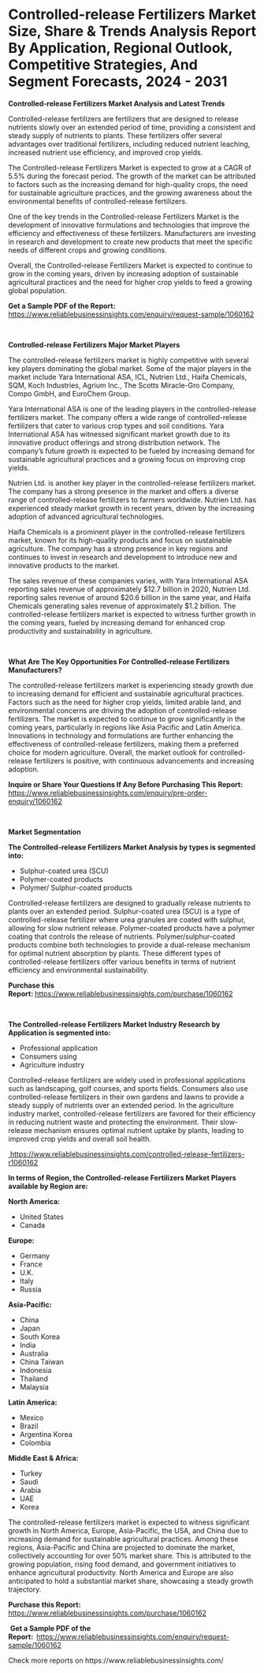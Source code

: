 <p><h1>Controlled-release Fertilizers Market Size, Share & Trends Analysis Report By Application, Regional Outlook, Competitive Strategies, And Segment Forecasts, 2024 - 2031</h1></p><p><strong>Controlled-release Fertilizers Market Analysis and Latest Trends</strong></p>
<p><p>Controlled-release fertilizers are fertilizers that are designed to release nutrients slowly over an extended period of time, providing a consistent and steady supply of nutrients to plants. These fertilizers offer several advantages over traditional fertilizers, including reduced nutrient leaching, increased nutrient use efficiency, and improved crop yields.</p><p>The Controlled-release Fertilizers Market is expected to grow at a CAGR of 5.5% during the forecast period. The growth of the market can be attributed to factors such as the increasing demand for high-quality crops, the need for sustainable agriculture practices, and the growing awareness about the environmental benefits of controlled-release fertilizers.</p><p>One of the key trends in the Controlled-release Fertilizers Market is the development of innovative formulations and technologies that improve the efficiency and effectiveness of these fertilizers. Manufacturers are investing in research and development to create new products that meet the specific needs of different crops and growing conditions.</p><p>Overall, the Controlled-release Fertilizers Market is expected to continue to grow in the coming years, driven by increasing adoption of sustainable agricultural practices and the need for higher crop yields to feed a growing global population.</p></p>
<p><strong>Get a Sample PDF of the Report:&nbsp;</strong> <a href="https://www.reliablebusinessinsights.com/enquiry/request-sample/1060162">https://www.reliablebusinessinsights.com/enquiry/request-sample/1060162</a></p>
<p>&nbsp;</p>
<p><strong>Controlled-release Fertilizers Major Market Players</strong></p>
<p><p>The controlled-release fertilizers market is highly competitive with several key players dominating the global market. Some of the major players in the market include Yara International ASA, ICL, Nutrien Ltd., Haifa Chemicals, SQM, Koch Industries, Agrium Inc., The Scotts Miracle-Gro Company, Compo GmbH, and EuroChem Group.</p><p>Yara International ASA is one of the leading players in the controlled-release fertilizers market. The company offers a wide range of controlled-release fertilizers that cater to various crop types and soil conditions. Yara International ASA has witnessed significant market growth due to its innovative product offerings and strong distribution network. The company’s future growth is expected to be fueled by increasing demand for sustainable agricultural practices and a growing focus on improving crop yields.</p><p>Nutrien Ltd. is another key player in the controlled-release fertilizers market. The company has a strong presence in the market and offers a diverse range of controlled-release fertilizers to farmers worldwide. Nutrien Ltd. has experienced steady market growth in recent years, driven by the increasing adoption of advanced agricultural technologies.</p><p>Haifa Chemicals is a prominent player in the controlled-release fertilizers market, known for its high-quality products and focus on sustainable agriculture. The company has a strong presence in key regions and continues to invest in research and development to introduce new and innovative products to the market.</p><p>The sales revenue of these companies varies, with Yara International ASA reporting sales revenue of approximately $12.7 billion in 2020, Nutrien Ltd. reporting sales revenue of around $20.6 billion in the same year, and Haifa Chemicals generating sales revenue of approximately $1.2 billion. The controlled-release fertilizers market is expected to witness further growth in the coming years, fueled by increasing demand for enhanced crop productivity and sustainability in agriculture.</p></p>
<p>&nbsp;</p>
<p><strong>What Are The Key Opportunities For Controlled-release Fertilizers Manufacturers?</strong></p>
<p><p>The controlled-release fertilizers market is experiencing steady growth due to increasing demand for efficient and sustainable agricultural practices. Factors such as the need for higher crop yields, limited arable land, and environmental concerns are driving the adoption of controlled-release fertilizers. The market is expected to continue to grow significantly in the coming years, particularly in regions like Asia Pacific and Latin America. Innovations in technology and formulations are further enhancing the effectiveness of controlled-release fertilizers, making them a preferred choice for modern agriculture. Overall, the market outlook for controlled-release fertilizers is positive, with continuous advancements and increasing adoption.</p></p>
<p><strong>Inquire or Share Your Questions If Any Before Purchasing This Report:</strong> <a href="https://www.reliablebusinessinsights.com/enquiry/pre-order-enquiry/1060162">https://www.reliablebusinessinsights.com/enquiry/pre-order-enquiry/1060162</a></p>
<p>&nbsp;</p>
<p><strong>Market Segmentation</strong></p>
<p><strong>The Controlled-release Fertilizers Market Analysis by types is segmented into:</strong></p>
<p><ul><li>Sulphur-coated urea (SCU)</li><li>Polymer-coated products</li><li>Polymer/ Sulphur-coated products</li></ul></p>
<p><p>Controlled-release fertilizers are designed to gradually release nutrients to plants over an extended period. Sulphur-coated urea (SCU) is a type of controlled-release fertilizer where urea granules are coated with sulphur, allowing for slow nutrient release. Polymer-coated products have a polymer coating that controls the release of nutrients. Polymer/sulphur-coated products combine both technologies to provide a dual-release mechanism for optimal nutrient absorption by plants. These different types of controlled-release fertilizers offer various benefits in terms of nutrient efficiency and environmental sustainability.</p></p>
<p><strong>Purchase this Report:&nbsp;</strong><a href="https://www.reliablebusinessinsights.com/purchase/1060162">https://www.reliablebusinessinsights.com/purchase/1060162</a></p>
<p>&nbsp;</p>
<p><strong>The Controlled-release Fertilizers Market Industry Research by Application is segmented into:</strong></p>
<p><ul><li>Professional application</li><li>Consumers using</li><li>Agriculture industry</li></ul></p>
<p><p>Controlled-release fertilizers are widely used in professional applications such as landscaping, golf courses, and sports fields. Consumers also use controlled-release fertilizers in their own gardens and lawns to provide a steady supply of nutrients over an extended period. In the agriculture industry market, controlled-release fertilizers are favored for their efficiency in reducing nutrient waste and protecting the environment. Their slow-release mechanism ensures optimal nutrient uptake by plants, leading to improved crop yields and overall soil health.</p></p>
<p><a href="https://www.reliablebusinessinsights.com/controlled-release-fertilizers-r1060162">&nbsp;https://www.reliablebusinessinsights.com/controlled-release-fertilizers-r1060162</a></p>
<p><strong>In terms of Region, the Controlled-release Fertilizers Market Players available by Region are:</strong></p>
<p>
    <p> <strong> North America: </strong>
        <ul>
            <li>United States</li>
            <li>Canada</li>
        </ul>
        </p> 
    <p> <strong> Europe: </strong>
        <ul>
            <li>Germany</li>
            <li>France</li>
            <li>U.K.</li>
            <li>Italy</li>
            <li>Russia</li>
        </ul>
        </p> 
    <p> <strong> Asia-Pacific: </strong>
        <ul>
            <li>China</li>
            <li>Japan</li>
            <li>South Korea</li>
            <li>India</li>
            <li>Australia</li>
            <li>China Taiwan</li>
            <li>Indonesia</li>
            <li>Thailand</li>
            <li>Malaysia</li>
        </ul>
        </p> 
    <p> <strong> Latin America: </strong>
        <ul>
            <li>Mexico</li>
            <li>Brazil</li>
            <li>Argentina Korea</li>
            <li>Colombia</li>
        </ul>
        </p> 
    <p> <strong> Middle East & Africa: </strong>
        <ul>
            <li>Turkey</li>
            <li>Saudi</li>
            <li>Arabia</li>
            <li>UAE</li>
            <li>Korea</li>
        </ul>
    </p>
    </p>
<p><p>The controlled-release fertilizers market is expected to witness significant growth in North America, Europe, Asia-Pacific, the USA, and China due to increasing demand for sustainable agricultural practices. Among these regions, Asia-Pacific and China are projected to dominate the market, collectively accounting for over 50% market share. This is attributed to the growing population, rising food demand, and government initiatives to enhance agricultural productivity. North America and Europe are also anticipated to hold a substantial market share, showcasing a steady growth trajectory.</p></p>
<p><strong>Purchase this Report: </strong><a href="https://www.reliablebusinessinsights.com/purchase/1060162">https://www.reliablebusinessinsights.com/purchase/1060162</a></p>
<p>&nbsp;<strong>Get a Sample PDF of the Report:&nbsp;&nbsp;</strong><a href="https://www.reliablebusinessinsights.com/enquiry/request-sample/1060162">https://www.reliablebusinessinsights.com/enquiry/request-sample/1060162</a></p>
<p><strong></strong></p>
<p>Check more reports on https://www.reliablebusinessinsights.com/</p>